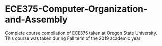 # ECE375-Computer-Organization-and-Assembly
 Complete course compilation of ECE375 taken at Oregon State University. This course was taken during Fall term of the 2019 academic year
